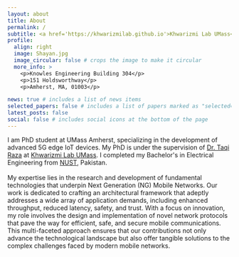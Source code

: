 ```yaml
---
layout: about
title: About
permalink: /
subtitle: <a href='https://khwarizmilab.github.io'>Khwarizmi Lab UMass</a>
profile:
  align: right
  image: Shayan.jpg
  image_circular: false # crops the image to make it circular
  more_info: >
    <p>Knowles Engineering Building 304</p>
    <p>151 Holdsworthway</p>
    <p>Amherst, MA, 01003</p>

news: true # includes a list of news items
selected_papers: false # includes a list of papers marked as "selected={true}"
latest_posts: false
social: false # includes social icons at the bottom of the page
---
```


I am PhD student at UMass Amherst, specializing in the development of advanced 5G edge IoT devices. My PhD is under the supervision of [Dr. Taqi Raza](https://takiraza.github.io/) at [Khwarizmi Lab UMass](https://khwarizmilab.github.io/). I completed my Bachelor's in Electrical Engineering from [NUST](https://nust.edu.pk/), Pakistan.<br /> <br /> My expertise lies in the research and development of fundamental technologies that underpin Next Generation (NG) Mobile Networks. Our work is dedicated to crafting an architectural framework that adeptly addresses a wide array of application demands, including enhanced throughput, reduced latency, safety, and trust. With a focus on innovation, my role involves the design and implementation of novel network protocols that pave the way for efficient, safe, and secure mobile communications. This multi-faceted approach ensures that our contributions not only advance the technological landscape but also offer tangible solutions to the complex challenges faced by modern mobile networks.
